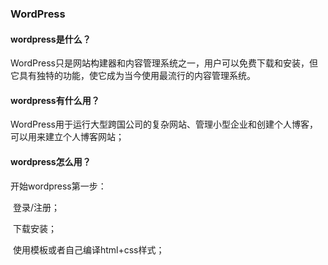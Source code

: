 ### WordPress

#### wordpress是什么？

​	WordPress只是网站构建器和内容管理系统之一，用户可以免费下载和安装，但它具有独特的功能，使它成为当今使用最流行的内容管理系统。

#### wordpress有什么用？

​	WordPress用于运行大型跨国公司的复杂网站、管理小型企业和创建个人博客，可以用来建立个人博客网站；

#### wordpress怎么用？

开始wordpress第一步：

​	登录/注册；

​	下载安装；

​	使用模板或者自己编译html+css样式；